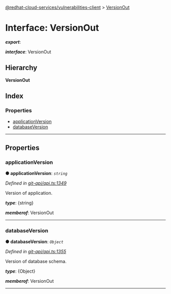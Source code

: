 [@redhat-cloud-services/vulnerabilities-client](../README.md) > [VersionOut](../interfaces/versionout.md)

# Interface: VersionOut

*__export__*: 

*__interface__*: VersionOut

## Hierarchy

**VersionOut**

## Index

### Properties

* [applicationVersion](versionout.md#applicationversion)
* [databaseVersion](versionout.md#databaseversion)

---

## Properties

<a id="applicationversion"></a>

###  applicationVersion

**● applicationVersion**: *`string`*

*Defined in [git-api/api.ts:1349](https://github.com/RedHatInsights/javascript-clients/blob/master/packages/vulnerabilities/git-api/api.ts#L1349)*

Version of application.

*__type__*: {string}

*__memberof__*: VersionOut

___
<a id="databaseversion"></a>

###  databaseVersion

**● databaseVersion**: *`Object`*

*Defined in [git-api/api.ts:1355](https://github.com/RedHatInsights/javascript-clients/blob/master/packages/vulnerabilities/git-api/api.ts#L1355)*

Version of database schema.

*__type__*: {Object}

*__memberof__*: VersionOut

___

